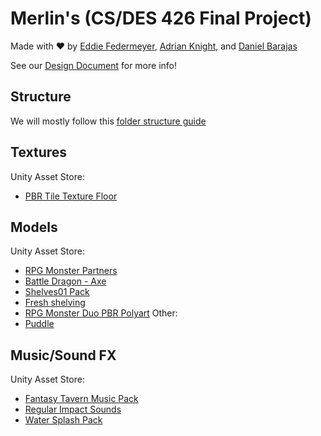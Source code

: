# Merlin's (CS/DES 426 Final Project)
Made with ❤️ by [Eddie Federmeyer](https://github.com/EddieFed), [Adrian Knight](https://github.com/Ajknight121), and [Daniel Barajas](https://github.com/danbarajas)

See our [Design Document](https://docs.google.com/document/d/1mTGNHx3EUyftF80gnSvADmyLfGWvW2v7YQQoODdy5F0/edit?usp=sharing) for more info!

## Structure
We will mostly follow this [folder structure guide](https://www.anchorpoint.app/blog/unity-folder-structure)

## Textures
Unity Asset Store:
- [PBR Tile Texture Floor](https://assetstore.unity.com/packages/2d/textures-materials/tiles/pbr-tile-texture-floor-36243)

## Models
Unity Asset Store:
- [RPG Monster Partners](https://assetstore.unity.com/packages/3d/characters/creatures/rpg-monster-partners-pbr-polyart-168251)
- [Battle Dragon - Axe](https://assetstore.unity.com/packages/p/battle-dragon-axe-63644)
- [Shelves01 Pack](https://assetstore.unity.com/packages/3d/props/shelves01-pack-289927)
- [Fresh shelving](https://assetstore.unity.com/packages/3d/props/furniture/fresh-shelving-267101)
- [RPG Monster Duo PBR Polyart](https://assetstore.unity.com/packages/3d/characters/creatures/rpg-monster-duo-pbr-polyart-157762)
Other:
- [Puddle](https://skfb.ly/oO6TW)

## Music/Sound FX
Unity Asset Store:
- [Fantasy Tavern Music Pack](https://assetstore.unity.com/packages/audio/music/fantasy-tavern-music-pack-201168)
- [Regular Impact Sounds](https://assetstore.unity.com/packages/audio/sound-fx/regular-impact-sounds-sound-effects-278024)
- [Water Splash Pack](https://assetstore.unity.com/packages/audio/sound-fx/foley/water-splash-pack-14039)
